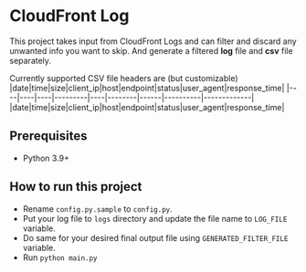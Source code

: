 # CloudFront Log
This project takes input from CloudFront Logs and can filter and discard any unwanted info you want to skip. And generate a filtered **log** file and **csv** file separately.

Currently supported CSV file headers are (but customizable)
|date|time|size|client_ip|host|endpoint|status|user_agent|response_time|
|----|----|----|---------|----|--------|------|----------|-------------|
|date|time|size|client_ip|host|endpoint|status|user_agent|response_time|

## Prerequisites
 - Python 3.9+

 ## How to run this project
 - Rename `config.py.sample` to `config.py`.
 - Put your log file to `logs` directory and update the file name to `LOG_FILE` variable.
 - Do same for your desired final output file using `GENERATED_FILTER_FILE` variable.
 - Run `python main.py`
